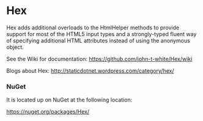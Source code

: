 Hex
===

Hex adds additional overloads to the HtmlHelper methods to provide support for most of the HTML5 input types and a strongly-typed fluent way of specifying additional HTML attributes instead of using the anonymous object.

See the Wiki for documentation: https://github.com/john-t-white/Hex/wiki

Blogs about Hex: http://staticdotnet.wordpress.com/category/hex/

### NuGet
It is located up on NuGet at the following location:

https://nuget.org/packages/Hex/
